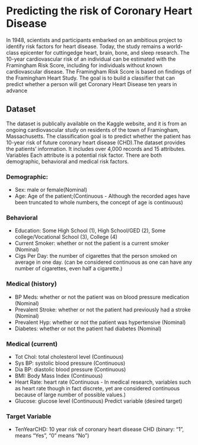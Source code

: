 # Predicting the risk of Coronary Heart Disease

In 1948, scientists and participants embarked on an ambitious project to identify risk factors for heart disease. Today, the study remains a world-class epicenter for cuttingedge heart, brain, bone, and sleep research. The 10-year cardiovascular risk of an individual can be estimated with the Framingham Risk Score, including for individuals without known cardiovascular disease. The Framingham Risk Score is based on findings of the Framingham Heart Study. The goal is to build a classifier that can predict whether a person will get Coronary Heart Disease ten years in advance

## Dataset 

The dataset is publically available on the Kaggle website, and it is from an ongoing cardiovascular study on residents of the town of Framingham, Massachusetts. The classification goal is to predict whether the patient has 10-year risk of future coronary heart disease (CHD).The dataset provides the patients’ information. It includes over 4,000 records and 15 attributes. Variables Each attribute is a potential risk factor. There are both demographic, behavioral and medical risk factors.


### Demographic:
* Sex: male or female(Nominal)
* Age: Age of the patient;(Continuous - Although the recorded ages have been truncated to whole numbers, the concept of age is continuous)


### Behavioral
* Education:  Some  High  School  (1),  High  School/GED 
(2), Some college/Vocational School (3), College (4) 
* Current Smoker: whether or not the patient is a current smoker (Nominal)
* Cigs Per Day: the number of cigarettes that the person smoked on average in one day. (can be considered continuous as one can have any number of cigarettes, even half a cigarette.)


### Medical (history)
* BP Meds: whether or not the patient was on blood pressure medication (Nominal)
* Prevalent Stroke: whether or not the patient had previously had a stroke (Nominal)
* Prevalent Hyp: whether or not the patient was hypertensive (Nominal)
* Diabetes: whether or not the patient had diabetes (Nominal)


### Medical (current)
* Tot Chol: total cholesterol level (Continuous)
* Sys BP: systolic blood pressure (Continuous)
* Dia BP: diastolic blood pressure (Continuous)
* BMI: Body Mass Index (Continuous)
* Heart Rate: heart rate (Continuous - In medical research, variables such as heart rate though in fact discrete, yet are considered continuous because of large number of possible values.)
* Glucose: glucose level (Continuous)
Predict variable (desired target)

### Target Variable
* TenYearCHD: 10 year risk of coronary heart disease CHD (binary: “1”, means “Yes”, “0” means “No”)
